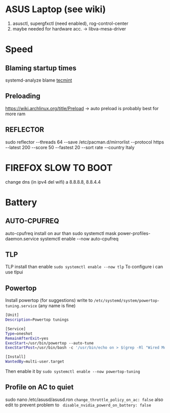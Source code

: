 # ASUS Laptop (see wiki)
1. asusctl, supergfxctl (need enabled), rog-control-center
2. maybe needed for hardware acc. -> libva-mesa-driver

# Speed

## Blaming startup times
systemd-analyze blame
[tecmint](https://www.tecmint.com/systemd-analyze-monitor-linux-bootup-performance)

## Preloading
https://wiki.archlinux.org/title/Preload -> auto preload is probably best for more ram

## REFLECTOR
sudo reflector --threads 64 --save /etc/pacman.d/mirrorlist --protocol https --latest 200 --score 50 --fastest 20 --sort rate --country Italy

# FIREFOX SLOW TO BOOT
change dns (in ipv4 del wifi)
a     8.8.8.8, 8.8.4.4

# Battery
## AUTO-CPUFREQ
auto-cpufreq install on aur than
sudo systemctl mask power-profiles-daemon.service
systemctl enable --now auto-cpufreq

## TLP
TLP install than enable ```sudo systemctl enable --now tlp```
To configure i can use tlpui

## Powertop
Install powertop (for suggestions)
write to ```/etc/systemd/system/powertop-tuning.service``` (any name is fine)
```bash
[Unit]
Description=Powertop tunings

[Service]
Type=oneshot
RemainAfterExit=yes
ExecStart=/usr/bin/powertop --auto-tune
ExecStartPost=/usr/bin/bash -c '/usr/bin/echo on > $(grep -Rl "Wired Mouse" /sys/bus/usb/devices/*/product | sed "s/product/power\/control/") || true'

[Install]
WantedBy=multi-user.target
```
Then enable it by ```sudo systemctl enable --now powertop-tuning```

## Profile on AC to quiet
sudo nano /etc/asusd/asusd.ron
``` change_throttle_policy_on_ac: false ```
also edit to prevent problem to
``` disable_nvidia_powerd_on_battery: false```
